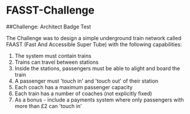 FASST-Challenge
===============
##Challenge: Architect Badge Test
  
The Challenge was to design a simple underground train network called FAAST (Fast And Accessible Super Tube) with the following capabilities:  
  
1. The system must contain trains  
2. Trains can travel between stations   
3. Inside the stations, passengers must be able to alight and board the train  
4. A passenger must 'touch in' and 'touch out' of their station  
5. Each coach has a maximum passenger capacity  
6. Each train has a number of coaches (not explicitly fixed)  
7. As a bonus - include a payments system where only passengers with more than £2 can 'touch in' 
  


